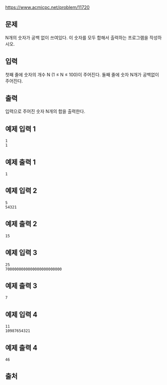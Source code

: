 https://www.acmicpc.net/problem/11720

## 문제

N개의 숫자가 공백 없이 쓰여있다. 이 숫자를 모두 합해서 출력하는 프로그램을 작성하시오.

## 입력

첫째 줄에 숫자의 개수 N (1 ≤ N ≤ 100)이 주어진다. 둘째 줄에 숫자 N개가 공백없이 주어진다.

## 출력

입력으로 주어진 숫자 N개의 합을 출력한다.

## 예제 입력 1

```
1
1

```

## 예제 출력 1

```
1

```

## 예제 입력 2

```
5
54321

```

## 예제 출력 2

```
15

```

## 예제 입력 3

```
25
7000000000000000000000000

```

## 예제 출력 3

```
7

```

## 예제 입력 4

```
11
10987654321

```

## 예제 출력 4

```
46

```

## 출처